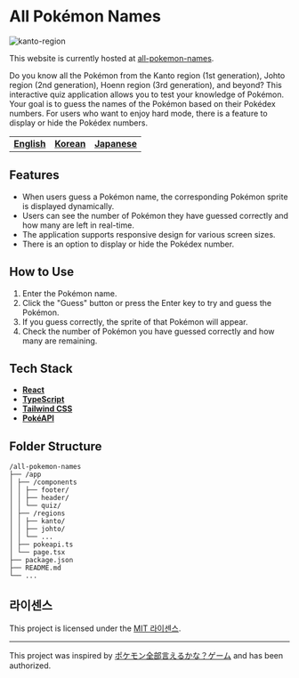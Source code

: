 # All Pokémon Names

![kanto-region](https://i.imgur.com/GaJMmXl.png)

This website is currently hosted at [all-pokemon-names](https://all-pokemon-names.vercel.app/).

Do you know all the Pokémon from the Kanto region (1st generation), Johto region (2nd generation), Hoenn region (3rd generation), and beyond? This interactive quiz application allows you to test your knowledge of Pokémon. Your goal is to guess the names of the Pokémon based on their Pokédex numbers. For users who want to enjoy hard mode, there is a feature to display or hide the Pokédex numbers.

|                           |                                  |                                    |
| ------------------------- | -------------------------------- | ---------------------------------- |
| [**English**](/README.md) | [**Korean**](/docs/README_ko.md) | [**Japanese**](/docs/README_jp.md) |

## Features

- When users guess a Pokémon name, the corresponding Pokémon sprite is displayed dynamically.
- Users can see the number of Pokémon they have guessed correctly and how many are left in real-time.
- The application supports responsive design for various screen sizes.
- There is an option to display or hide the Pokédex number.

## How to Use

1. Enter the Pokémon name.
2. Click the "Guess" button or press the Enter key to try and guess the Pokémon.
3. If you guess correctly, the sprite of that Pokémon will appear.
4. Check the number of Pokémon you have guessed correctly and how many are remaining.

## Tech Stack

- [**React**](https://react.dev/)
- [**TypeScript**](https://www.typescriptlang.org/)
- [**Tailwind CSS**](https://tailwindcss.com/)
- [**PokéAPI**](https://pokeapi.co/)

## Folder Structure

```
/all-pokemon-names
├── /app
│ ├── /components
│ │ ├── footer/
│ │ ├── header/
│ │ └── quiz/
│ ├── /regions
│ │ ├── kanto/
│ │ ├── johto/
│ │ └── ...
│ ├── pokeapi.ts
│ └── page.tsx
├── package.json
├── README.md
└── ...
```

## 라이센스

This project is licensed under the [MIT 라이센스](https://mit-license.org/).

---

This project was inspired by [ポケモン全部言えるかな？ゲーム](https://all-pokemon-ierukana.com/) and has been authorized.
